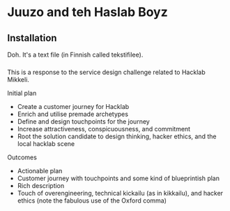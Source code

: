 # Juuzo and teh Haslab Boyz
## Installation
Doh. It's a text file (in Finnish called tekstifilee). 

###
This is a response to the service design challenge related to Hacklab Mikkeli.

Initial plan
- Create a customer journey for Hacklab 
- Enrich and utilise premade archetypes
- Define and design touchpoints for the journey
- Increase attractiveness, conspicuousness, and commitment 
- Root the solution candidate to design thinking, hacker ethics, and the local hacklab scene

Outcomes
- Actionable plan
- Customer journey with touchpoints and some kind of blueprintish plan
- Rich description
- Touch of overengineering, technical kickailu (as in kikkailu), and hacker ethics (note the fabulous use of the Oxford comma)
